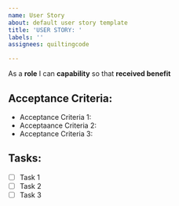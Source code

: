 ```yaml
---
name: User Story
about: default user story template
title: 'USER STORY: '
labels: ''
assignees: quiltingcode

---
```


As a **role** I can **capability** so that **received benefit**

## Acceptance Criteria:

* Acceptance Criteria 1:
* Acceptaance Criteria 2:
* Acceptance Criteria 3:

## Tasks:

- [ ] Task 1
- [ ] Task 2
- [ ] Task 3
